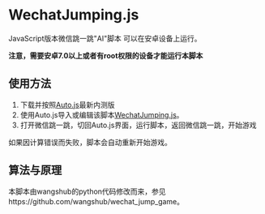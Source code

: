 # WechatJumping.js
JavaScript版本微信跳一跳"AI"脚本 可以在安卓设备上运行。

**注意，需要安卓7.0以上或者有root权限的设备才能运行本脚本**

## 使用方法
1. 下载并按照[Auto.js](https://github.com/hyb1996/Auto.js/releases)最新内测版
2. 使用Auto.js导入或编辑该脚本[WechatJumping.js]()。
3. 打开微信跳一跳，切回Auto.js界面，运行脚本，返回微信跳一跳，开始游戏

如果因计算错误而失败，脚本会自动重新开始游戏。

## 算法与原理

本脚本由wangshub的python代码修改而来，参见https://github.com/wangshub/wechat_jump_game。
